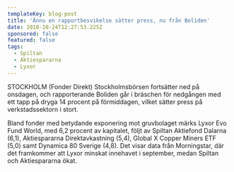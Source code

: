```yaml
---
templateKey: blog-post
title: 'Ännu en rapportbesvikelse sätter press, nu från Boliden'
date: 2018-10-24T12:27:53.225Z
sponsored: false
featured: false
tags:
  - Spiltan
  - Aktiespararna
  - Lyxor
---
```

STOCKHOLM (Fonder Direkt) Stockholmsbörsen fortsätter ned på onsdagen, och rapporterande Boliden går i bräschen för nedgången med ett tapp på dryga 14 procent på förmiddagen, vilket sätter press på verkstadssektorn i stort.

Bland fonder med betydande exponering mot gruvbolaget märks Lyxor Evo Fund World, med 6,2 procent av kapitalet, följt av Spiltan Aktiefond Dalarna (6,1), Aktiespararna Direktavkastning (5,4), Global X Copper Miners ETF (5,0) samt Dynamica 80 Sverige (4,8). Det visar data från Morningstar, där det framkommer att Lyxor minskat innehavet i september, medan Spiltan och Aktiespararna ökat.
